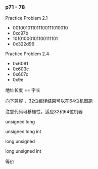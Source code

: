 ### p71 - 78



Practice Problem 2.1

* 001001011011100111010010
* 0xc97b
* 10101000101100111101
* 0x322d96



Practice Problem 2.4

* 0x6061
* 0x603c
* 0x607c
* 0x9e



地址长度 == 字长

向下兼容 ，32位编译结果可以在64位机器跑

注意代码可移植性，适应32和64位机器

unsigned long 

unsigned long int 

long unsigned 

long unsigned int

等价